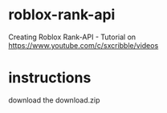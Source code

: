 # roblox-rank-api
Creating Roblox Rank-API - Tutorial on https://www.youtube.com/c/sxcribble/videos

# instructions
download the download.zip
